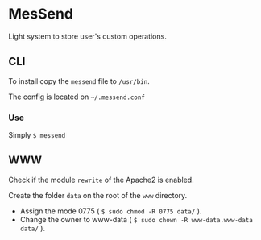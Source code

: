 # MesSend

Light system to store user's custom operations.

## CLI

To install copy the `messend` file to `/usr/bin`.

The config is located on `~/.messend.conf`

### Use

Simply  `$ messend`

## WWW

Check if the module `rewrite` of the Apache2 is enabled.

Create the folder `data`  on the root of the `www` directory.

* Assign the mode 0775 ( `$ sudo chmod -R 0775 data/` ).
* Change the owner to www-data  ( `$ sudo chown -R www-data.www-data data/` ).